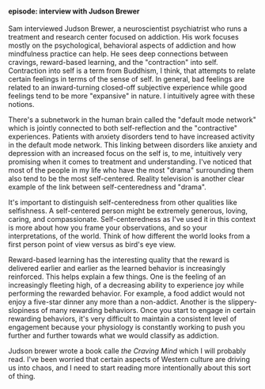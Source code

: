 #### episode: interview with Judson Brewer
Sam interviewed Judson Brewer, a neuroscientist psychiatrist who runs a treatment
and research center focused on addiction. His work focuses mostly on the 
psychological, behavioral aspects of addiction and how mindfulness practice can
help. He sees deep connections between cravings, reward-based learning, and the
"contraction" into self. Contraction into self is a term from Buddhism, I think,
that attempts to relate certain feelings in terms of the sense of self. In general,
bad feelings are related to an inward-turning closed-off subjective experience
while good feelings tend to be more "expansive" in nature. I intuitively agree
with these notions.

There's a subnetwork in the human brain called the "default mode network" which
is jointly connected to both self-reflection and the "contractive" experiences.
Patients with anxiety disorders tend to have increased activity in the default
mode network. This linking between disorders like anxiety and depression with an
increased focus on the self is, to me, intuitively very promising when it comes
to treatment and understanding. I've noticed that most of the people in my life
who have the most "drama" surrounding them also tend to be the most self-centered.
Reality television is another clear example of the link between self-centeredness
and "drama". 

It's important to distinguish self-centeredness from other qualities like
selfishness. A self-centered person might be extremely generous, loving, caring,
and compassionate. Self-centeredness as I've used it in this context is more 
about how you frame your observations, and so your interpretations, of the world.
Think of how different the world looks from a first person point of view versus
as bird's eye view.

Reward-based learning has the interesting quality that the reward is delivered
earlier and earlier as the learned behavior is increasingly reinforced. This 
helps explain a few things. One is the feeling of an increasingly fleeting high,
of a decreasing ability to experience joy while performing the rewarded behavior.
For example, a food addict would not enjoy a five-star dinner any more than a
non-addict. Another is the slippery-slopiness of many rewarding behaviors. Once you
start to engage in certain rewarding behaviors, it's very difficult to maintain
a consistent level of engagement because your physiology is constantly working
to push you further and further towards what we would classify as addiction.

Judson brewer wrote a book calle _the Craving Mind_ which I will probably read.
I've been worried that certain aspects of Western culture are driving us into
chaos, and I need to start reading more intentionally about this sort of thing.
